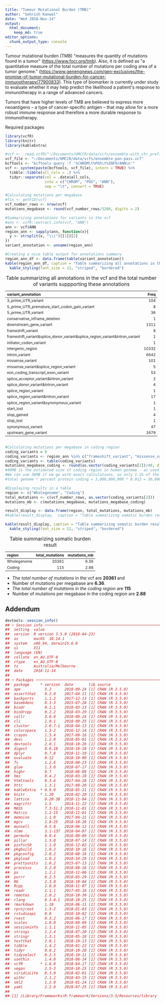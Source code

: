 ```yaml
---
title: "Tumour Mutational Burden (TMB)"
author: "Sehrish Kanwal"
date: "Wed 2018-Nov-14"
output:
  html_document:
    keep_md: true
editor_options:
  chunk_output_type: console
---
```




Tumour mutational burden (TMB) "measures the quantity of mutations found in a tumor" (https://www.focr.org/tmb). Also, it is defined as "a quantitative measure of the total number of mutations per coding area of a tumor genome." (https://www.genengnews.com/gen-exclusives/the-promise-of-tumor-mutational-burden-for-cancer-immunotherapy/77900833).
This type of biomarker is currently under study to evaluate whether it may help predict the likelihood a patient's response to immunotherapy in a range of advanced cancers. 

Tumors that have higher levels of TMB are believed to express more neoantigens – a type of cancer-specific antigen – that may allow for a more robust immune response and therefore a more durable response to immunotherapy.

Required packages


```r
library(vcfR)
library(knitr)
library(kableExtra)
```


```r
#vcf <-  read.vcfR("~/Documents/UMCCR/data/vcfs/ensemble-with_chr_prefix.vcf", verbose =  FALSE) 
vcf_file <- "~/Documents/UMCCR/data/vcfs/ensemble-pon-pass.vcf"
bcftools <- "bcftools query -f '%CHROM\t%POS\t%INFO/ANN\n'"
vcf <- system(paste(bcftools, vcf_file), intern = TRUE) %>%
  tibble::tibble(all_cols = .) %>%
  tidyr::separate(col = .data$all_cols,
                  into = c("CHROM", "POS", "ANN"),
                  sep = "\t", convert = TRUE)

#Calculating mutations per megabase
#fix <- getFIX(vcf)
vcf_number_rows <- nrow(vcf)
mutations_megabase <- round(vcf_number_rows/3200, digits = 2)

#Summarizing annotations for variants in the vcf
#ann <- vcfR::extract.info(vcf, "ANN")
ann <- vcf$ANN
region_ann <- sapply(ann, function(x){
  y <- strsplit(x, "\\|")[[1]][2]
})
variant_annotation <- unname(region_ann)

#Creating a nice table output for annotations summary
region_ann_df <- data.frame(table(variant_annotation))
kable(region_ann_df, caption = "Table summarizing all annotations in the vcf and the total number of variants suppporting these annotations")  %>%
  kable_styling(font_size = 12, "striped", "bordered")
```

<table class="table table-striped" style="font-size: 12px; margin-left: auto; margin-right: auto;">
<caption style="font-size: initial !important;">Table summarizing all annotations in the vcf and the total number of variants suppporting these annotations</caption>
 <thead>
  <tr>
   <th style="text-align:left;"> variant_annotation </th>
   <th style="text-align:right;"> Freq </th>
  </tr>
 </thead>
<tbody>
  <tr>
   <td style="text-align:left;"> 3_prime_UTR_variant </td>
   <td style="text-align:right;"> 104 </td>
  </tr>
  <tr>
   <td style="text-align:left;"> 5_prime_UTR_premature_start_codon_gain_variant </td>
   <td style="text-align:right;"> 8 </td>
  </tr>
  <tr>
   <td style="text-align:left;"> 5_prime_UTR_variant </td>
   <td style="text-align:right;"> 36 </td>
  </tr>
  <tr>
   <td style="text-align:left;"> conservative_inframe_deletion </td>
   <td style="text-align:right;"> 1 </td>
  </tr>
  <tr>
   <td style="text-align:left;"> downstream_gene_variant </td>
   <td style="text-align:right;"> 1311 </td>
  </tr>
  <tr>
   <td style="text-align:left;"> frameshift_variant </td>
   <td style="text-align:right;"> 9 </td>
  </tr>
  <tr>
   <td style="text-align:left;"> frameshift_variant&amp;splice_donor_variant&amp;splice_region_variant&amp;intron_variant </td>
   <td style="text-align:right;"> 1 </td>
  </tr>
  <tr>
   <td style="text-align:left;"> initiator_codon_variant </td>
   <td style="text-align:right;"> 1 </td>
  </tr>
  <tr>
   <td style="text-align:left;"> intergenic_region </td>
   <td style="text-align:right;"> 10332 </td>
  </tr>
  <tr>
   <td style="text-align:left;"> intron_variant </td>
   <td style="text-align:right;"> 6642 </td>
  </tr>
  <tr>
   <td style="text-align:left;"> missense_variant </td>
   <td style="text-align:right;"> 101 </td>
  </tr>
  <tr>
   <td style="text-align:left;"> missense_variant&amp;splice_region_variant </td>
   <td style="text-align:right;"> 5 </td>
  </tr>
  <tr>
   <td style="text-align:left;"> non_coding_transcript_exon_variant </td>
   <td style="text-align:right;"> 53 </td>
  </tr>
  <tr>
   <td style="text-align:left;"> splice_acceptor_variant&amp;intron_variant </td>
   <td style="text-align:right;"> 2 </td>
  </tr>
  <tr>
   <td style="text-align:left;"> splice_donor_variant&amp;intron_variant </td>
   <td style="text-align:right;"> 4 </td>
  </tr>
  <tr>
   <td style="text-align:left;"> splice_region_variant </td>
   <td style="text-align:right;"> 1 </td>
  </tr>
  <tr>
   <td style="text-align:left;"> splice_region_variant&amp;intron_variant </td>
   <td style="text-align:right;"> 17 </td>
  </tr>
  <tr>
   <td style="text-align:left;"> splice_region_variant&amp;synonymous_variant </td>
   <td style="text-align:right;"> 1 </td>
  </tr>
  <tr>
   <td style="text-align:left;"> start_lost </td>
   <td style="text-align:right;"> 1 </td>
  </tr>
  <tr>
   <td style="text-align:left;"> stop_gained </td>
   <td style="text-align:right;"> 4 </td>
  </tr>
  <tr>
   <td style="text-align:left;"> stop_lost </td>
   <td style="text-align:right;"> 1 </td>
  </tr>
  <tr>
   <td style="text-align:left;"> synonymous_variant </td>
   <td style="text-align:right;"> 47 </td>
  </tr>
  <tr>
   <td style="text-align:left;"> upstream_gene_variant </td>
   <td style="text-align:right;"> 1679 </td>
  </tr>
</tbody>
</table>

```r
  
#Calculating mutations per megabase in coding region
coding_variants = 0
coding_variants <- region_ann %in% c("frameshift_variant", "missense_variant", "missense_variant&splice_region_variant")
coding_variants <- table(coding_variants)
mutations_megabase_coding <- round(as.vector(coding_variants[2])/40, digits = 2) 
#40MB is the estimated size of coding region in human genome - as used by PCGR as well. 
#We can use 36MB if we go with exact calculations, as only 1.2% of the total genome is considered coding. 
#total genome * percent protein coding = 3,000,000,000 * 0.012 = 36,000,000 ~36MB

#Displaying results in a table
region <- c("Wholegenome", "Coding")
total_mutations <- c(vcf_number_rows, as.vector(coding_variants[2]))
mutations_mb <- c(mutations_megabase, mutations_megabase_coding)

result_display <- data.frame(region, total_mutations, mutations_mb) 
#kable(result_display,  caption = "Table summarizing somatic burden result")

kable(result_display, caption = "Table summarizing somatic burden result") %>%
  kable_styling(font_size = 12, "striped", "bordered")
```

<table class="table table-striped" style="font-size: 12px; margin-left: auto; margin-right: auto;">
<caption style="font-size: initial !important;">Table summarizing somatic burden result</caption>
 <thead>
  <tr>
   <th style="text-align:left;"> region </th>
   <th style="text-align:right;"> total_mutations </th>
   <th style="text-align:right;"> mutations_mb </th>
  </tr>
 </thead>
<tbody>
  <tr>
   <td style="text-align:left;"> Wholegenome </td>
   <td style="text-align:right;"> 20361 </td>
   <td style="text-align:right;"> 6.36 </td>
  </tr>
  <tr>
   <td style="text-align:left;"> Coding </td>
   <td style="text-align:right;"> 115 </td>
   <td style="text-align:right;"> 2.88 </td>
  </tr>
</tbody>
</table>

* The _total number of mutations_ in the vcf are **20361** and 
* Number of mutations per megabase are **6.36**.
* The _total number of mutations in the coding region_ are **115**
* Number of mutations per megabase in the coding region are **2.88**

## Addendum


```r
devtools::session_info()
## ─ Session info ──────────────────────────────────────────────────────────
##  setting  value                       
##  version  R version 3.5.0 (2018-04-23)
##  os       macOS  10.14.1              
##  system   x86_64, darwin15.6.0        
##  ui       X11                         
##  language (EN)                        
##  collate  en_AU.UTF-8                 
##  ctype    en_AU.UTF-8                 
##  tz       Australia/Melbourne         
##  date     2018-11-14                  
## 
## ─ Packages ──────────────────────────────────────────────────────────────
##  package     * version  date       lib source        
##  ape           5.2      2018-09-24 [1] CRAN (R 3.5.0)
##  assertthat    0.2.0    2017-04-11 [1] CRAN (R 3.5.0)
##  backports     1.1.2    2017-12-13 [1] CRAN (R 3.5.0)
##  base64enc     0.1-3    2015-07-28 [1] CRAN (R 3.5.0)
##  bindr         0.1.1    2018-03-13 [1] CRAN (R 3.5.0)
##  bindrcpp      0.2.2    2018-03-29 [1] CRAN (R 3.5.0)
##  callr         3.0.0    2018-08-24 [1] CRAN (R 3.5.0)
##  cli           1.0.1    2018-09-25 [1] CRAN (R 3.5.0)
##  cluster       2.0.7-1  2018-04-13 [1] CRAN (R 3.5.0)
##  colorspace    1.3-2    2016-12-14 [1] CRAN (R 3.5.0)
##  crayon        1.3.4    2017-09-16 [1] CRAN (R 3.5.0)
##  desc          1.2.0    2018-05-01 [1] CRAN (R 3.5.0)
##  devtools      2.0.1    2018-10-26 [1] CRAN (R 3.5.0)
##  digest        0.6.18   2018-10-10 [1] CRAN (R 3.5.0)
##  dplyr         0.7.8    2018-11-10 [1] CRAN (R 3.5.0)
##  evaluate      0.12     2018-10-09 [1] CRAN (R 3.5.0)
##  fs            1.2.6    2018-08-23 [1] CRAN (R 3.5.0)
##  glue          1.3.0    2018-07-17 [1] CRAN (R 3.5.0)
##  highr         0.7      2018-06-09 [1] CRAN (R 3.5.0)
##  hms           0.4.2    2018-03-10 [1] CRAN (R 3.5.0)
##  htmltools     0.3.6    2017-04-28 [1] CRAN (R 3.5.0)
##  httr          1.3.1    2017-08-20 [1] CRAN (R 3.5.0)
##  kableExtra  * 0.9.0    2018-05-21 [1] CRAN (R 3.5.0)
##  knitr       * 1.20     2018-02-20 [1] CRAN (R 3.5.0)
##  lattice       0.20-38  2018-11-04 [1] CRAN (R 3.5.0)
##  magrittr      1.5      2014-11-22 [1] CRAN (R 3.5.0)
##  MASS          7.3-51.1 2018-11-01 [1] CRAN (R 3.5.0)
##  Matrix        1.2-15   2018-11-01 [1] CRAN (R 3.5.0)
##  memoise       1.1.0    2017-04-21 [1] CRAN (R 3.5.0)
##  mgcv          1.8-25   2018-10-26 [1] CRAN (R 3.5.0)
##  munsell       0.5.0    2018-06-12 [1] CRAN (R 3.5.0)
##  nlme          3.1-137  2018-04-07 [1] CRAN (R 3.5.0)
##  permute       0.9-4    2016-09-09 [1] CRAN (R 3.5.0)
##  pillar        1.3.0    2018-07-14 [1] CRAN (R 3.5.0)
##  pinfsc50      1.1.0    2016-12-02 [1] CRAN (R 3.5.0)
##  pkgbuild      1.0.2    2018-10-16 [1] CRAN (R 3.5.0)
##  pkgconfig     2.0.2    2018-08-16 [1] CRAN (R 3.5.0)
##  pkgload       1.0.2    2018-10-29 [1] CRAN (R 3.5.0)
##  prettyunits   1.0.2    2015-07-13 [1] CRAN (R 3.5.0)
##  processx      3.2.0    2018-08-16 [1] CRAN (R 3.5.0)
##  ps            1.2.1    2018-11-06 [1] CRAN (R 3.5.0)
##  purrr         0.2.5    2018-05-29 [1] CRAN (R 3.5.0)
##  R6            2.3.0    2018-10-04 [1] CRAN (R 3.5.0)
##  Rcpp          1.0.0    2018-11-07 [1] CRAN (R 3.5.0)
##  readr         1.1.1    2017-05-16 [1] CRAN (R 3.5.0)
##  remotes       2.0.2    2018-10-30 [1] CRAN (R 3.5.0)
##  rlang         0.3.0.1  2018-10-25 [1] CRAN (R 3.5.0)
##  rmarkdown     1.10     2018-06-11 [1] CRAN (R 3.5.0)
##  rprojroot     1.3-2    2018-01-03 [1] CRAN (R 3.5.0)
##  rstudioapi    0.8      2018-10-02 [1] CRAN (R 3.5.0)
##  rvest         0.3.2    2016-06-17 [1] CRAN (R 3.5.0)
##  scales        1.0.0    2018-08-09 [1] CRAN (R 3.5.0)
##  sessioninfo   1.1.1    2018-11-05 [1] CRAN (R 3.5.0)
##  stringi       1.2.4    2018-07-20 [1] CRAN (R 3.5.0)
##  stringr       1.3.1    2018-05-10 [1] CRAN (R 3.5.0)
##  testthat      2.0.1    2018-10-13 [1] CRAN (R 3.5.0)
##  tibble        1.4.2    2018-01-22 [1] CRAN (R 3.5.0)
##  tidyr         0.8.2    2018-10-28 [1] CRAN (R 3.5.0)
##  tidyselect    0.2.5    2018-10-11 [1] CRAN (R 3.5.0)
##  usethis       1.4.0    2018-08-14 [1] CRAN (R 3.5.0)
##  vcfR        * 1.8.0    2018-04-17 [1] CRAN (R 3.5.0)
##  vegan         2.5-3    2018-10-25 [1] CRAN (R 3.5.0)
##  viridisLite   0.3.0    2018-02-01 [1] CRAN (R 3.5.0)
##  withr         2.1.2    2018-03-15 [1] CRAN (R 3.5.0)
##  xml2          1.2.0    2018-01-24 [1] CRAN (R 3.5.0)
##  yaml          2.2.0    2018-07-25 [1] CRAN (R 3.5.0)
## 
## [1] /Library/Frameworks/R.framework/Versions/3.5/Resources/library
```
